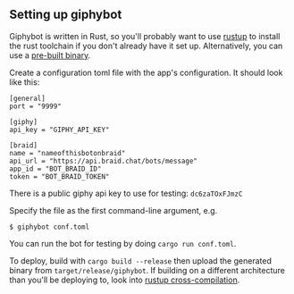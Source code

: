 ## Setting up giphybot

Giphybot is written in Rust, so you'll probably want to use [rustup][] to install the rust toolchain if you don't already have it set up.
Alternatively, you can use a [pre-built binary](https://github.com/braidchat/giphybot/releases).

Create a configuration toml file with the app's configuration.  It should look like this:

    [general]
    port = "9999"

    [giphy]
    api_key = "GIPHY_API_KEY"

    [braid]
    name = "nameofthisbotonbraid"
    api_url = "https://api.braid.chat/bots/message"
    app_id = "BOT_BRAID_ID"
    token = "BOT_BRAID_TOKEN"

There is a public giphy api key to use for testing: `dc6zaTOxFJmzC`

Specify the file as the first command-line argument, e.g.

    $ giphybot conf.toml

You can run the bot for testing by doing `cargo run conf.toml`.

To deploy, build with `cargo build --release` then upload the generated binary from `target/release/giphybot`.
If building on a different architecture than you'll be deploying to, look into [rustup cross-compilation][crosscomp].

  [rustup]: https://www.rustup.rs/
  [crosscomp]: https://github.com/rust-lang-nursery/rustup.rs#cross-compilation

